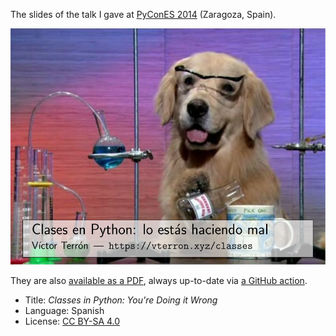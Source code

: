 The slides of the talk I gave at [PyConES 2014](http://2014.es.pycon.org/) (Zaragoza, Spain).

[![Front](./pics/cover.svg)][pdf]

They are also [available as a PDF][pdf], always up-to-date via [a GitHub action](../.github/workflows/python-classes.yml).

- Title: *Classes in Python: You're Doing it Wrong*
- Language: Spanish
- License: [CC BY-SA 4.0](http://creativecommons.org/licenses/by-sa/4.0/)

[pdf]: https://static.vterron.xyz/python-classes.pdf
